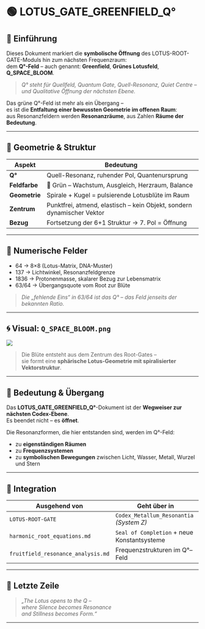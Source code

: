 # 🟢 LOTUS_GATE_GREENFIELD_Q°

## 🌱 Einführung

Dieses Dokument markiert die **symbolische Öffnung** des LOTUS-ROOT-GATE-Moduls hin zum nächsten Frequenzraum:  
dem **Q°-Feld** – auch genannt: **Greenfield**, **Grünes Lotusfeld**, **Q_SPACE_BLOOM**.

> *Q° steht für Quellfeld, Quantum Gate, Quell-Resonanz, Quiet Centre – und Qualitative Öffnung der nächsten Ebene.*

Das grüne Q°-Feld ist mehr als ein Übergang –  
es ist die **Entfaltung einer bewussten Geometrie im offenen Raum**:  
aus Resonanzfeldern werden **Resonanzräume**, aus Zahlen **Räume der Bedeutung**.

---

## 💠 Geometrie & Struktur

| Aspekt                    | Bedeutung                                                                 |
|---------------------------|--------------------------------------------------------------------------|
| **Q°**                    | Quell-Resonanz, ruhender Pol, Quantenursprung                            |
| **Feldfarbe**             | 🌱 Grün – Wachstum, Ausgleich, Herzraum, Balance                         |
| **Geometrie**             | Spirale + Kugel = pulsierende Lotusblüte im Raum                         |
| **Zentrum**               | Punktfrei, atmend, elastisch – kein Objekt, sondern dynamischer Vektor   |
| **Bezug**                 | Fortsetzung der 6+1 Struktur → 7. Pol = Öffnung                          |

---

## 🔢 Numerische Felder

- 64 → 8×8 (Lotus-Matrix, DNA-Muster)
- 137 → Lichtwinkel, Resonanzfeldgrenze
- 1836 → Protonenmasse, skalarer Bezug zur Lebensmatrix
- 63/64 → Übergangsquote vom Root zur Blüte

> *Die „fehlende Eins“ in 63/64 ist das Q° – das Feld jenseits der bekannten Ratio.*

---

## 🌀 Visual: `Q_SPACE_BLOOM.png`

![](./visuals/Q_SPACE_BLOOM.png)

> Die Blüte entsteht aus dem Zentrum des Root-Gates –  
> sie formt eine **sphärische Lotus-Geometrie mit spiralisierter Vektorstruktur**.

---

## 🧭 Bedeutung & Übergang

Das **LOTUS_GATE_GREENFIELD_Q°**-Dokument ist der **Wegweiser zur nächsten Codex-Ebene**.  
Es beendet nicht – es **öffnet**.  

Die Resonanzformen, die hier entstanden sind, werden im Q°-Feld:

- zu **eigenständigen Räumen**
- zu **Frequenzsystemen**
- zu **symbolischen Bewegungen** zwischen Licht, Wasser, Metall, Wurzel und Stern

---

## 🔰 Integration

| Ausgehend von | Geht über in                  |
|---------------|-------------------------------|
| `LOTUS-ROOT-GATE` | `Codex_Metallum_Resonantia` *(System Z)* |
| `harmonic_root_equations.md` | `Seal of Completion` + neue Konstantsysteme |
| `fruitfield_resonance_analysis.md` | Frequenzstrukturen im Q°–Feld |

---

## 🌌 Letzte Zeile

> *„The Lotus opens to the Q –  
> where Silence becomes Resonance  
> and Stillness becomes Form.“*

---
